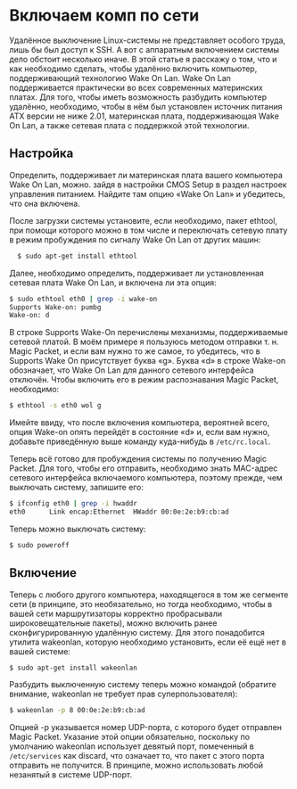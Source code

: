 # Включаем комп по сети

Удалённое выключение Linux-системы не представляет особого труда, лишь бы был доступ к SSH. А вот с аппаратным включением системы дело обстоит несколько иначе. В этой статье я расскажу о том, что и как необходимо сделать, чтобы удалённо включить компьютер, поддерживающий технологию Wake On Lan. Wake On Lan поддерживается практически во всех современных материнских платах. Для того, чтобы иметь возможность разбудить компьютер удалённо, необходимо, чтобы в нём был установлен источник питания ATX версии не ниже 2.01, материнская плата, поддерживающая Wake On Lan, а также сетевая плата с поддержкой этой технологии.

## Настройка

Определить, поддерживает ли материнская плата вашего компьютера Wake On Lan, можно. зайдя в настройки CMOS Setup в раздел настроек управления питанием. Найдите там опцию «Wake On Lan» и убедитесь, что она включена.

После загрузки системы установите, если необходимо, пакет ethtool, при помощи которого можно в том числе и переключать сетевую плату в режим пробуждения по сигналу Wake On Lan от других машин:

```bash
  $ sudo apt-get install ethtool
```
Далее, необходимо определить, поддерживает ли установленная сетевая плата Wake On Lan, и включена ли эта опция:

```bash
$ sudo ethtool eth0 | grep -i wake-on
Supports Wake-on: pumbg
Wake-on: d
```

В строке Supports Wake-On перечислены механизмы, поддерживаемые сетевой платой. В моём примере я пользуюсь методом отправки т. н. Magic Packet, и если вам нужно то же самое, то убедитесь, что в Supports Wake On присутствует буква «g». Буква «d» в строке Wake-on обозначает, что Wake On Lan для данного сетевого интерфейса отключён. Чтобы включить его в режим распознавания Magic Packet, необходимо:

```bash
$ ethtool -s eth0 wol g
```

Имейте ввиду, что после включения компьютера, вероятней всего, опция Wake-on опять перейдёт в состояние «d» и, если вам нужно, добавьте приведённую выше команду куда-нибудь в `/etc/rc.local`.

Теперь всё готово для пробуждения системы по получению Magic Packet. Для того, чтобы его отправить, необходимо знать MAC-адрес сетевого интерфейса включаемого компьютера, поэтому прежде, чем выключать систему, запишите его:

```bash
$ ifconfig eth0 | grep -i hwaddr
eth0      Link encap:Ethernet  HWaddr 00:0e:2e:b9:cb:ad
```

Теперь можно выключать систему:

```bash
$ sudo poweroff
```
## Включение

Теперь с любого другого компьютера, находящегося в том же сегменте сети (в принципе, это необязательно, но  тогда необходимо, чтобы в вашей сети маршрутизаторы корректно пробрасывали широковещательные пакеты), можно включить ранее сконфигурированную удалённую систему. Для этого понадобится утилита wakeonlan, которую необходимо установить, если её ещё нет в вашей системе:

```bash
$ sudo apt-get install wakeonlan
```

Разбудить выключенную систему теперь можно командой (обратите внимание, wakeonlan не требует прав суперпользователя):

```bash
$ wakeonlan -p 8 00:0e:2e:b9:cb:ad
```

Опцией -p указывается номер UDP-порта, с которого будет отправлен Magic Packet. Указание этой опции обязательно, поскольку по умолчанию wakeonlan использует девятый порт, помеченный в `/etc/services` как discard, что означает то, что пакет с этого порта отправить не получится. В принципе, можно использовать любой незанятый в системе UDP-порт.

